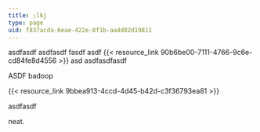 ```yaml
---
title: ;lkj
type: page
uid: f837acda-6eae-422e-8f1b-aa4d82d19811
---
```

asdfasdf asdfasdf fasdf asdf {{< resource_link 90b6be00-7111-4766-9c6e-cd84fe8d4556 >}} asd asdfasdfasdf

ASDF badoop

{{< resource_link 9bbea913-4ccd-4d45-b42d-c3f36793ea81 >}}

asdfasdf

neat.